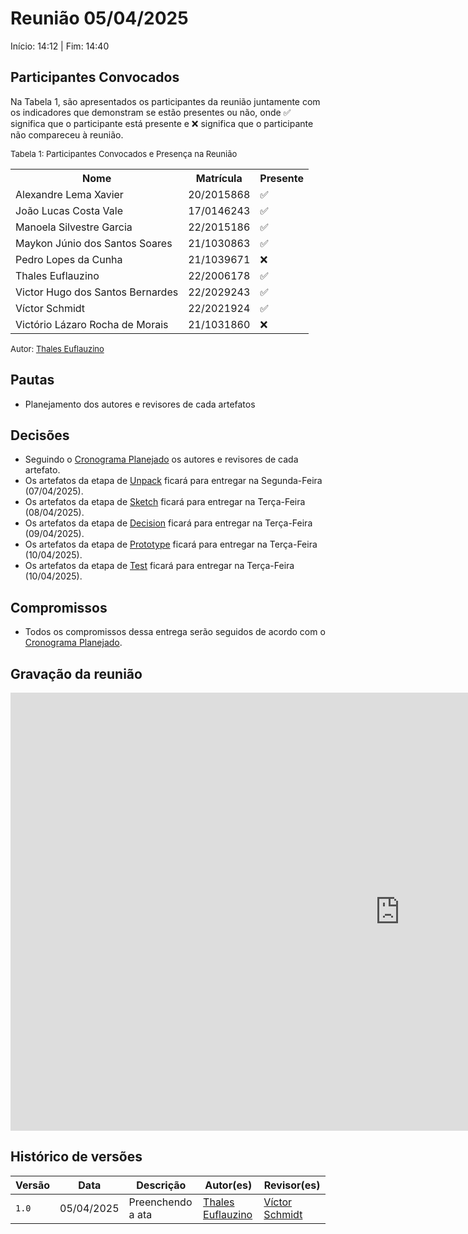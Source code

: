 # Reunião 05/04/2025

Início: 14:12 | Fim: 14:40
<!-- Este é um arquivo base, para criar uma ata, basta copiá-lo e preencher os dados da reunião -->

## Participantes Convocados

<!-- Colocar um ✅ se o participante estiver presente ou um ❌ caso negativo -->
Na Tabela 1, são apresentados os participantes da reunião juntamente com os indicadores que demonstram se estão presentes ou não, onde ✅ significa que o participante está presente e ❌ significa que o participante não compareceu à reunião.

<font size="2">Tabela 1: Participantes Convocados e Presença na Reunião</font>

<table align="center">
  <tr>
    <th>Nome</th><th>Matrícula</th><th>Presente</th>
  </tr>
  <tr><td>Alexandre Lema Xavier</td><td>20/2015868</td><td>✅</td></tr>
  <tr><td>João Lucas Costa Vale</td><td>17/0146243</td><td>✅</td></tr>
  <tr><td>Manoela Silvestre Garcia</td><td>22/2015186</td><td>✅</td></tr>
  <tr><td>Maykon Júnio dos Santos Soares</td><td>21/1030863</td><td>✅</td></tr>
  <tr><td>Pedro Lopes da Cunha</td><td>21/1039671</td><td>❌</td></tr>
  <tr><td>Thales Euflauzino</td><td>22/2006178</td><td>✅</td></tr>
  <tr><td>Victor Hugo dos Santos Bernardes</td><td>22/2029243</td><td>✅</td></tr>
  <tr><td>Víctor Schmidt</td><td>22/2021924</td><td>✅</td></tr>
  <tr><td>Victório Lázaro Rocha de Morais</td><td>21/1031860</td><td>❌</td></tr>
</table>

<font size="2">Autor: [Thales Euflauzino](https://github.com/thaleseuflauzino)</font>

## Pautas

<!-- pautas discutidas na reunião -->

- Planejamento dos autores e revisores de cada artefatos

## Decisões

<!-- decisões feitas pela equipe -->

- Seguindo o [Cronograma Planejado](../1.5.1.1.CronogramaPlanejado.md) os autores e revisores de cada artefato.
- Os artefatos da etapa de [Unpack](../1.1.DesignSprint.md) ficará para entregar na Segunda-Feira (07/04/2025).
- Os artefatos da etapa de [Sketch](../1.1.DesignSprint.md) ficará para entregar na Terça-Feira (08/04/2025).
- Os artefatos da etapa de [Decision](../1.1.DesignSprint.md) ficará para entregar na Terça-Feira (09/04/2025).
- Os artefatos da etapa de [Prototype](../1.1.DesignSprint.md) ficará para entregar na Terça-Feira (10/04/2025).
- Os artefatos da etapa de [Test](../1.1.DesignSprint.md) ficará para entregar na Terça-Feira (10/04/2025).

## Compromissos

<!-- compromissos que foram definidos para os integrantes, a data de entrega e os revisores, para facilitar o trabalho, pode pedir
para o chat GPT formar a tabela em HTML -->

- Todos os compromissos dessa entrega serão seguidos de acordo com o [Cronograma Planejado](../1.5.1.1.CronogramaPlanejado.md).

## Gravação da reunião

<iframe width="1246" height="701" src="https://www.youtube.com/embed/ohscfeQ3obY" title="Reunião 01 - Entrega 1 - Aquitetura e Desenho de Software" frameborder="0" allow="accelerometer; autoplay; clipboard-write; encrypted-media; gyroscope; picture-in-picture; web-share" referrerpolicy="strict-origin-when-cross-origin" allowfullscreen></iframe>

## Histórico de versões

| Versão | Data | Descrição | Autor(es) | Revisor(es) |
| ------ | ---- | --------- | --------- | ----------- |
|`1.0`|05/04/2025| Preenchendo a ata | [Thales Euflauzino](https://github.com/thaleseuflauzino) | [Víctor Schmidt](https://github.com/moonshinerd) |